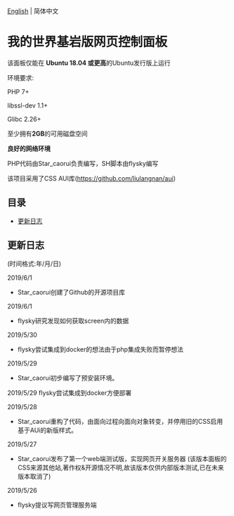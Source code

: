 [English](https://github.com/CNflysky/MCBE-Web-Control-Panel/blob/master/README.md) | 简体中文

我的世界基岩版网页控制面板
======
该面板仅能在 **Ubuntu 18.04 或更高**的Ubuntu发行版上运行

环境要求:

PHP 7+

libssl-dev 1.1+

Glibc 2.26+

至少拥有**2GB**的可用磁盘空间

**良好的网络环境**

PHP代码由Star_caorui负责编写，SH脚本由flysky编写

该项目采用了CSS AUI库(https://github.com/liulangnan/aui)

## 目录
* [更新日志](#更新日志)

## 更新日志
(时间格式:年/月/日)

2019/6/1
* Star_caorui创建了Github的开源项目库

2019/6/1
* flysky研究发现如何获取screen内的数据

2019/5/30
* flysky尝试集成到docker的想法由于php集成失败而暂停想法

2019/5/29
* Star_caorui初步编写了预安装环境。

2019/5/29
flysky尝试集成到docker方便部署

2019/5/28
* Star_caorui重构了代码，由面向过程向面向对象转变，并停用旧的CSS启用基于AUi的新版样式。

2019/5/27 
* Star_caorui发布了第一个web端测试版，实现网页开关服务器
(该版本面板的CSS来源其他站,著作权&开源情况不明,故该版本仅供内部版本测试,已在未来版本取消了)

2019/5/26
* flysky提议写网页管理服务端
